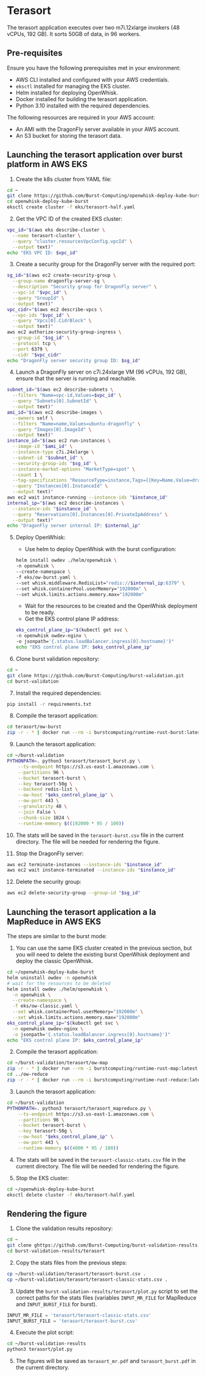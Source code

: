 # Terasort

The terasort application executes over two m7i.12xlarge invokers (48 vCPUs, 192 GB). It sorts 50GB of data, in 96 workers.

## Pre-requisites

Ensure you have the following prerequisites met in your environment:

- AWS CLI installed and configured with your AWS credentials.
- `eksctl` installed for managing the EKS cluster.
- Helm installed for deploying OpenWhisk.
- Docker installed for building the terasort application.
- Python 3.10 installed with the required dependencies.

The following resources are required in your AWS account:

- An AMI with the DragonFly server available in your AWS account.
- An S3 bucket for storing the terasort data.

## Launching the terasort application over burst platform in AWS EKS

1. Create the k8s cluster from YAML file:
```bash
cd ~
git clone https://github.com/Burst-Computing/openwhisk-deploy-kube-burst.git
cd openwhisk-deploy-kube-burst
eksctl create cluster -f eks/terasort-half.yaml
```

2. Get the VPC ID of the created EKS cluster:
```bash
vpc_id="$(aws eks describe-cluster \
  --name terasort-cluster \
  --query "cluster.resourcesVpcConfig.vpcId" \
  --output text)"
echo "EKS VPC ID: $vpc_id"
```

3. Create a security group for the DragonFly server with the required port:
```bash
sg_id="$(aws ec2 create-security-group \
  --group-name dragonfly-server-sg \
  --description "Security group for DragonFly server" \
  --vpc-id "$vpc_id" \
  --query "GroupId" \
  --output text)"
vpc_cidr="$(aws ec2 describe-vpcs \
  --vpc-ids "$vpc_id" \
  --query "Vpcs[0].CidrBlock" \
  --output text)"
aws ec2 authorize-security-group-ingress \
  --group-id "$sg_id" \
  --protocol tcp \
  --port 6379 \
  --cidr "$vpc_cidr"
echo "DragonFly server security group ID: $sg_id"
```

4. Launch a DragonFly server on c7i.24xlarge VM (96 vCPUs, 192 GB), ensure that the server is running and reachable.
```bash
subnet_id="$(aws ec2 describe-subnets \
  --filters "Name=vpc-id,Values=$vpc_id" \
  --query "Subnets[0].SubnetId" \
  --output text)"
ami_id="$(aws ec2 describe-images \
  --owners self \
  --filters "Name=name,Values=ubuntu-dragonfly" \
  --query "Images[0].ImageId" \
  --output text)"
instance_id="$(aws ec2 run-instances \
  --image-id "$ami_id" \
  --instance-type c7i.24xlarge \
  --subnet-id "$subnet_id" \
  --security-group-ids "$sg_id" \
  --instance-market-options "MarketType=spot" \
  --count 1 \
  --tag-specifications "ResourceType=instance,Tags=[{Key=Name,Value=dragonfly-server}]" \
  --query "Instances[0].InstanceId" \
  --output text)"
aws ec2 wait instance-running --instance-ids "$instance_id"
internal_ip="$(aws ec2 describe-instances \
  --instance-ids "$instance_id" \
  --query "Reservations[0].Instances[0].PrivateIpAddress" \
  --output text)"
echo "DragonFly server internal IP: $internal_ip"
```

5. Deploy OpenWhisk:
    - Use helm to deploy OpenWhisk with the burst configuration:
    ```bash
    helm install owdev ./helm/openwhisk \
    -n openwhisk \
    --create-namespace \
    -f eks/ow-burst.yaml \
    --set whisk.middleware.RedisList="redis://$internal_ip:6379" \
    --set whisk.containerPool.userMemory="192000m" \
    --set whisk.limits.actions.memory.max="192000m"
    ```
    - Wait for the resources to be created and the OpenWhisk deployment to be ready.
    - Get the EKS control plane IP address:
    ```bash
    eks_control_plane_ip="$(kubectl get svc \
    -n openwhisk owdev-nginx \
    -o jsonpath='{.status.loadBalancer.ingress[0].hostname}')"
    echo "EKS control plane IP: $eks_control_plane_ip"
    ```

6. Clone burst validation repository:
```bash
cd ~
git clone https://github.com/Burst-Computing/burst-validation.git
cd burst-validation
```

7. Install the required dependencies:
```bash
pip install -r requirements.txt
```

8. Compile the terasort application:
```bash
cd terasort/ow-burst
zip -r - * | docker run --rm -i burstcomputing/runtime-rust-burst:latest -compile main > ../terasort-burst.zip
```

9. Launch the terasort application:
```bash
cd ~/burst-validation
PYTHONPATH=. python3 terasort/terasort_burst.py \
    --ts-endpoint https://s3.us-east-1.amazonaws.com \
    --partitions 96 \
    --bucket terasort-burst \
    --key terasort-50g \
    --backend redis-list \
    --ow-host "$eks_control_plane_ip" \
    --ow-port 443 \
    --granularity 48 \
    --join False \
    --chunk-size 1024 \
    --runtime-memory $((192000 * 95 / 100))
```

10. The stats will be saved in the `terasort-burst.csv` file in the current directory. The file will be needed for rendering the figure.

11. Stop the DragonFly server:
```bash
aws ec2 terminate-instances --instance-ids "$instance_id"
aws ec2 wait instance-terminated --instance-ids "$instance_id"
```

12. Delete the security group:
```bash
aws ec2 delete-security-group --group-id "$sg_id"
```

## Launching the terasort application a la MapReduce in AWS EKS

The steps are similar to the burst mode:

1. You can use the same EKS cluster created in the previous section, but you will need to delete the existing burst OpenWhisk deployment and deploy the classic OpenWhisk.
```bash
cd ~/openwhisk-deploy-kube-burst
helm uninstall owdev -n openwhisk
# wait for the resources to be deleted
helm install owdev ./helm/openwhisk \
  -n openwhisk \
  --create-namespace \
  -f eks/ow-classic.yaml \
  --set whisk.containerPool.userMemory="192000m" \
  --set whisk.limits.actions.memory.max="192000m"
eks_control_plane_ip="$(kubectl get svc \
  -n openwhisk owdev-nginx \
  -o jsonpath='{.status.loadBalancer.ingress[0].hostname}')"
echo "EKS control plane IP: $eks_control_plane_ip"
```

2. Compile the terasort application:
```bash
cd ~/burst-validation/terasort/ow-map
zip -r - * | docker run --rm -i burstcomputing/runtime-rust-map:latest -compile main > ../terasort-map.zip
cd ../ow-reduce
zip -r - * | docker run --rm -i burstcomputing/runtime-rust-reduce:latest -compile main > ../terasort-reduce.zip
```

3. Launch the terasort application:
```bash
cd ~/burst-validation
PYTHONPATH=. python3 terasort/terasort_mapreduce.py \
    --ts-endpoint https://s3.us-east-1.amazonaws.com \
    --partitions 96 \
    --bucket terasort-burst \
    --key terasort-50g \
    --ow-host "$eks_control_plane_ip" \
    --ow-port 443 \
    --runtime-memory $((4000 * 95 / 100))
```

4. The stats will be saved in the `terasort-classic-stats.csv` file in the current directory. The file will be needed for rendering the figure.

5. Stop the EKS cluster:
```bash
cd ~/openwhisk-deploy-kube-burst
eksctl delete cluster -f eks/terasort-half.yaml
```

## Rendering the figure

1. Clone the validation results repository:
```bash
cd ~
git clone ghttps://github.com/Burst-Computing/burst-validation-results.git
cd burst-validation-results/terasort
```

2. Copy the stats files from the previous steps:
```bash
cp ~/burst-validation/terasort/terasort-burst.csv .
cp ~/burst-validation/terasort/terasort-classic-stats.csv .
```

3. Update the `burst-validation-results/terasort/plot.py` script to set the correct paths for the stats files (variables `INPUT_MR_FILE` for MapReduce and `INPUT_BURST_FILE` for burst).
```python
INPUT_MR_FILE = 'terasort/terasort-classic-stats.csv'
INPUT_BURST_FILE = 'terasort/terasort-burst.csv'
```

4. Execute the plot script:
```bash
cd ~/burst-validation-results
python3 terasort/plot.py
```

5. The figures will be saved as `terasort_mr.pdf` and `terasort_burst.pdf` in the current directory.

